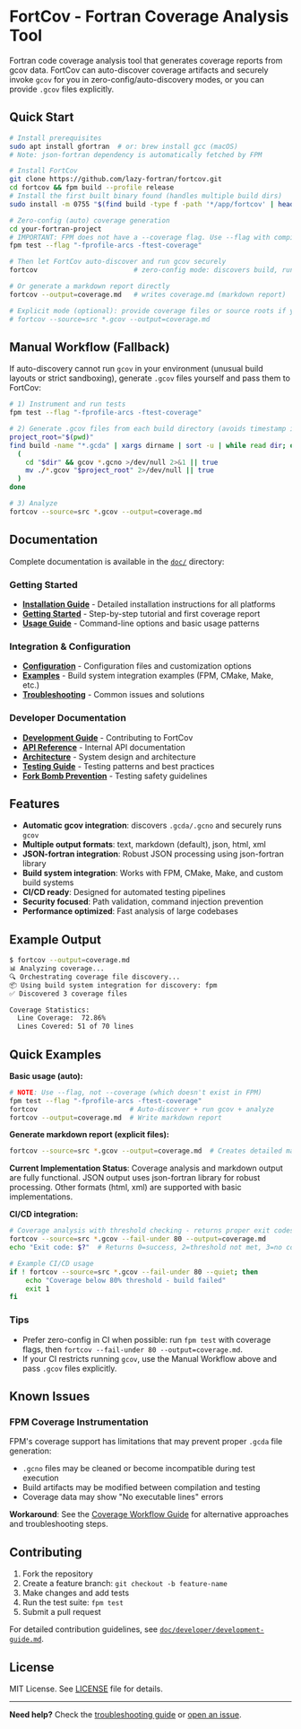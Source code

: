 # FortCov - Fortran Coverage Analysis Tool

Fortran code coverage analysis tool that generates coverage reports from gcov data. FortCov can auto-discover coverage artifacts and securely invoke `gcov` for you in zero-config/auto-discovery modes, or you can provide `.gcov` files explicitly.

## Quick Start

```bash
# Install prerequisites 
sudo apt install gfortran  # or: brew install gcc (macOS)
# Note: json-fortran dependency is automatically fetched by FPM

# Install FortCov
git clone https://github.com/lazy-fortran/fortcov.git
cd fortcov && fpm build --profile release
# Install the first built binary found (handles multiple build dirs)
sudo install -m 0755 "$(find build -type f -path '*/app/fortcov' | head -n1)" /usr/local/bin/fortcov

# Zero-config (auto) coverage generation
cd your-fortran-project
# IMPORTANT: FPM does not have a --coverage flag. Use --flag with compiler options:
fpm test --flag "-fprofile-arcs -ftest-coverage"

# Then let FortCov auto-discover and run gcov securely
fortcov                        # zero-config mode: discovers build, runs gcov, analyzes

# Or generate a markdown report directly
fortcov --output=coverage.md   # writes coverage.md (markdown report)

# Explicit mode (optional): provide coverage files or source roots if you prefer
# fortcov --source=src *.gcov --output=coverage.md
```

## Manual Workflow (Fallback)

If auto-discovery cannot run `gcov` in your environment (unusual build layouts
or strict sandboxing), generate `.gcov` files yourself and pass them to FortCov:

```bash
# 1) Instrument and run tests
fpm test --flag "-fprofile-arcs -ftest-coverage"

# 2) Generate .gcov files from each build directory (avoids timestamp issues)
project_root="$(pwd)"
find build -name "*.gcda" | xargs dirname | sort -u | while read dir; do
  (
    cd "$dir" && gcov *.gcno >/dev/null 2>&1 || true
    mv ./*.gcov "$project_root" 2>/dev/null || true
  )
done

# 3) Analyze
fortcov --source=src *.gcov --output=coverage.md
```

## Documentation

Complete documentation is available in the [`doc/`](doc/) directory:

### Getting Started
- **[Installation Guide](doc/user/installation.md)** - Detailed installation instructions for all platforms
- **[Getting Started](doc/user/getting-started.md)** - Step-by-step tutorial and first coverage report
- **[Usage Guide](doc/user/usage-guide.md)** - Command-line options and basic usage patterns

### Integration & Configuration
- **[Configuration](doc/user/configuration.md)** - Configuration files and customization options
- **[Examples](doc/user/examples.md)** - Build system integration examples (FPM, CMake, Make, etc.)
- **[Troubleshooting](doc/user/troubleshooting.md)** - Common issues and solutions

### Developer Documentation
- **[Development Guide](doc/developer/development-guide.md)** - Contributing to FortCov
- **[API Reference](doc/developer/api-reference.md)** - Internal API documentation
- **[Architecture](doc/developer/architecture.md)** - System design and architecture
- **[Testing Guide](doc/developer/testing.md)** - Testing patterns and best practices
- **[Fork Bomb Prevention](doc/developer/fork-bomb-prevention.md)** - Testing safety guidelines

## Features

- **Automatic gcov integration**: discovers `.gcda/.gcno` and securely runs `gcov`
- **Multiple output formats**: text, markdown (default), json, html, xml
- **JSON-fortran integration**: Robust JSON processing using json-fortran library
- **Build system integration**: Works with FPM, CMake, Make, and custom build systems  
- **CI/CD ready**: Designed for automated testing pipelines
- **Security focused**: Path validation, command injection prevention
- **Performance optimized**: Fast analysis of large codebases

## Example Output

```bash
$ fortcov --output=coverage.md
📊 Analyzing coverage...
🔍 Orchestrating coverage file discovery...
📦 Using build system integration for discovery: fpm
✅ Discovered 3 coverage files

Coverage Statistics:
  Line Coverage:  72.86%
  Lines Covered: 51 of 70 lines
```

## Quick Examples

**Basic usage (auto):**
```bash
# NOTE: Use --flag, not --coverage (which doesn't exist in FPM)
fpm test --flag "-fprofile-arcs -ftest-coverage"
fortcov                       # Auto-discover + run gcov + analyze
fortcov --output=coverage.md  # Write markdown report
```

**Generate markdown report (explicit files):**
```bash
fortcov --source=src *.gcov --output=coverage.md  # Creates detailed markdown report
```

**Current Implementation Status**: Coverage analysis and markdown output are fully functional. JSON output uses json-fortran library for robust processing. Other formats (html, xml) are supported with basic implementations.

**CI/CD integration:**
```bash
# Coverage analysis with threshold checking - returns proper exit codes
fortcov --source=src *.gcov --fail-under 80 --output=coverage.md
echo "Exit code: $?"  # Returns 0=success, 2=threshold not met, 3=no coverage data

# Example CI/CD usage
if ! fortcov --source=src *.gcov --fail-under 80 --quiet; then
    echo "Coverage below 80% threshold - build failed"
    exit 1
fi
```

### Tips
- Prefer zero-config in CI when possible: run `fpm test` with coverage flags, then `fortcov --fail-under 80 --output=coverage.md`.
- If your CI restricts running `gcov`, use the Manual Workflow above and pass `.gcov` files explicitly.

## Known Issues

### FPM Coverage Instrumentation
FPM's coverage support has limitations that may prevent proper `.gcda` file generation:
- `.gcno` files may be cleaned or become incompatible during test execution
- Build artifacts may be modified between compilation and testing
- Coverage data may show "No executable lines" errors

**Workaround**: See the [Coverage Workflow Guide](doc/user/coverage-workflow.md) for alternative approaches and troubleshooting steps.

## Contributing

1. Fork the repository
2. Create a feature branch: `git checkout -b feature-name`
3. Make changes and add tests
4. Run the test suite: `fpm test`
5. Submit a pull request

For detailed contribution guidelines, see [`doc/developer/development-guide.md`](doc/developer/development-guide.md).

## License

MIT License. See [LICENSE](LICENSE) file for details.

---

**Need help?** Check the [troubleshooting guide](doc/user/troubleshooting.md) or [open an issue](https://github.com/lazy-fortran/fortcov/issues).
